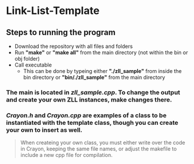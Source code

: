 # Link-List-Template
## Steps to running the program
- Download the repository with all files and folders
- Run **"make"** or **"make all"** from the main directory (not within the bin or obj folder)
- Call executable
  - This can be done by typeing either **"./zll_sample"** from inside the bin directory or **"bin/./zll_sample"** from the main directory

### The main is located in _zll_sample.cpp_. To change the output and create your own ZLL instances, make changes there.

### _Crayon.h_ and _Crayon.cpp_ are examples of a class to be instantiated with the template class, though you can create your own to insert as well.
  > When createing your own class, you must either write over the code in Crayon, keeping the same file names, or adjust the makefile to include a new cpp file for compilation.
